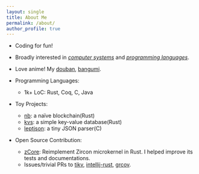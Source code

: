```yaml
---
layout: single
title: About Me
permalink: /about/
author_profile: true
---
```


* Coding for fun!

* Broadly interested in *<u>computer systems</u>* and *<u>programming languages</u>*.

* Love anime! My [douban](https://www.douban.com/people/190489967/), [bangumi](https://bangumi.tv/user/446865).

* Programming Languages:
  - 1k+ LoC: Rust, Coq, C, Java

* Toy Projects:
  - [nb](https://github.com/xxchan/nb): a naïve blockchain(Rust)
  - [kvs](https://github.com/xxchan/kvs): a simple key-value database(Rust)
  - [leptjson](https://github.com/xxchan/leptjson): a tiny JSON parser(C)
  
* Open Source Contribution:
  - [zCore](https://github.com/rcore-os/zCore): Reimplement Zircon microkernel in Rust. I helped improve its tests and documentations.
  - Issues/trivial PRs to [tikv](https://github.com/tikv/tikv), [intellij-rust](https://github.com/intellij-rust/intellij-rust), [grcov](https://github.com/mozilla/grcov).
